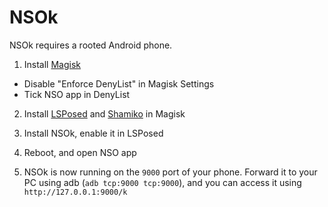 # NSOk

NSOk requires a rooted Android phone.

1. Install [Magisk](https://github.com/topjohnwu/Magisk/releases)
  - Disable "Enforce DenyList" in Magisk Settings
  - Tick NSO app in DenyList

2. Install [LSPosed](https://github.com/LSPosed/LSPosed/releases/tag/v1.8.6) and [Shamiko](https://github.com/LSPosed/LSPosed.github.io/releases) in Magisk

3. Install NSOk, enable it in LSPosed

4. Reboot, and open NSO app

5. NSOk is now running on the `9000` port of your phone. Forward it to your PC using adb (`adb tcp:9000 tcp:9000`), and you can access it using `http://127.0.0.1:9000/k`